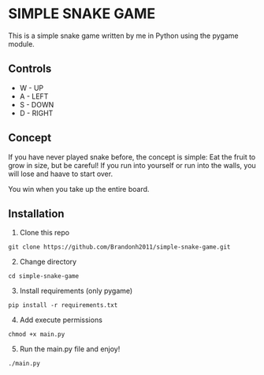 # SIMPLE SNAKE GAME

This is a simple snake game written by me in Python using the pygame module.

## Controls

- W - UP
- A - LEFT
- S - DOWN
- D - RIGHT

## Concept

If you have never played snake before, the concept is simple: Eat the fruit to grow in size, but be careful! If you run into yourself or run into the walls, you will lose and haave to start over.

You win when you take up the entire board.

## Installation 
1. Clone this repo
```
git clone https://github.com/Brandonh2011/simple-snake-game.git
```
2. Change directory
```
cd simple-snake-game
```
3. Install requirements (only pygame)
```
pip install -r requirements.txt
```
4. Add execute permissions
```
chmod +x main.py
```
5. Run the main.py file and enjoy!
```
./main.py
```
